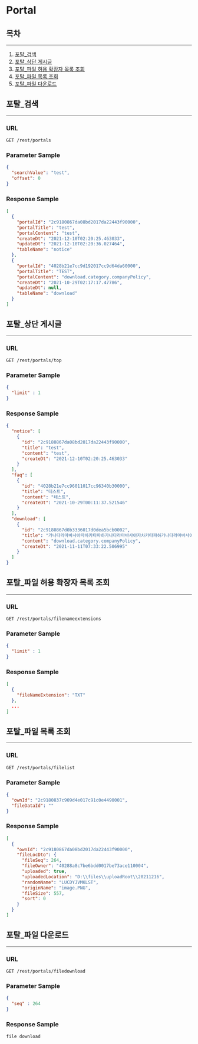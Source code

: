 # Portal


## 목차

---

1. [포탈_검색](#포탈-검색)
2. [포탈_상단 게시글](#포탈-상단-게시글)
3. [포탈_파일 허용 확장자 목록 조회](#포탈-파일-허용-확장자-목록-조회)
4. [포탈_파일 목록 조회](#포탈-파일-목록-조회)
5. [포탈_파일 다운로드](#포탈-파일-다운로드)

## 포탈_검색

---

### URL
```
GET /rest/portals
```

### Parameter Sample

```json
{
  "searchValue": "test",
  "offset": 0
}
```

### Response Sample

```json
[
  {
    "portalId": "2c9180867da08bd2017da22443f90000",
    "portalTitle": "test",
    "portalContent": "test",
    "createDt": "2021-12-10T02:20:25.463033",
    "updateDt": "2021-12-10T02:20:36.027464",
    "tableName": "notice"
  },
  {
    "portalId": "4028b21e7cc9d192017cc9d64da60000",
    "portalTitle": "TEST",
    "portalContent": "download.category.companyPolicy",
    "createDt": "2021-10-29T02:17:17.47786",
    "updateDt": null,
    "tableName": "download"
  }
]
```

## 포탈_상단 게시글

---

### URL
```
GET /rest/portals/top
```

### Parameter Sample

```json
{
  "limit" : 1
}
```

### Response Sample

```json
{
  "notice": [
    {
      "id": "2c9180867da08bd2017da22443f90000",
      "title": "test",
      "content": "test",
      "createDt": "2021-12-10T02:20:25.463033"
    }
  ],
  "faq": [
    {
      "id": "4028b21e7cc96011017cc96340b30000",
      "title": "테스트",
      "content": "테스트",
      "createDt": "2021-10-29T00:11:37.521546"
    }
  ],
  "download": [
    {
      "id": "2c9180867d0b3336017d0dea5bcb0002",
      "title": "가나다라마바사아자차카타파하가나다라마바사아자차카타파하가나다라마바사아자차카타파하가나다라마바사아자차카타파하가나다라마바사아자차카타파하가나다라마바사아자차카타파하가나다라마바사아자차카타파하가나",
      "content": "download.category.companyPolicy",
      "createDt": "2021-11-11T07:33:22.506995"
    }
  ]
}
```

## 포탈_파일 허용 확장자 목록 조회

---

### URL
```
GET /rest/portals/filenameextensions
```

### Parameter Sample

```json
{
  "limit" : 1
}
```

### Response Sample

```json
[
  {
    "fileNameExtension": "TXT"
  },
  ...
]
```

## 포탈_파일 목록 조회

---

### URL
```
GET /rest/portals/filelist
```

### Parameter Sample

```json
{
  "ownId": "2c9180837c909d4e017c91c0e4490001",
  "fileDataId": ""
}
```

### Response Sample

```json
[
  {
    "ownId": "2c9180867da08bd2017da22443f90000",
    "fileLocDto": {
      "fileSeq": 264,
      "fileOwner": "40288a8c7be6bdd0017be73ace110004",
      "uploaded": true,
      "uploadedLocation": "D:\\files\\uploadRoot\\20211216",
      "randomName": "LUCDYJVMKLST",
      "originName": "image.PNG",
      "fileSize": 557,
      "sort": 0
    }
  }
]
```

## 포탈_파일 다운로드

---

### URL
```
GET /rest/portals/filedownload
```

### Parameter Sample

```json
{
  "seq" : 264
}
```

### Response Sample

```
file download
```
